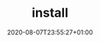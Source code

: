 ---
title: install
description: How to install pypyr & run your first pipeline.
date: 2020-08-07T23:55:27+01:00
lastmod: 2020-08-07T23:55:27+01:00
draft: false
seo_article_headline: How to install pypyr & run your first pipeline.
seo_description: Install the pypyr task-runner & run your first pipeline in less than a minute. 
seo_is_carousel: true
---